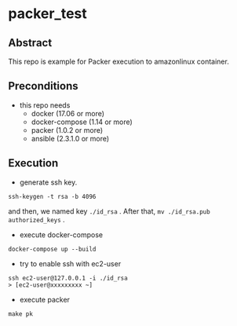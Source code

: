 # packer_test

## Abstract
This repo is example for Packer execution to amazonlinux container. 

## Preconditions
* this repo needs
    * docker (17.06 or more)
    * docker-compose (1.14 or more)
    * packer (1.0.2 or more)
    * ansible (2.3.1.0 or more)

## Execution

* generate ssh key.

```
ssh-keygen -t rsa -b 4096
```

and then, we named key `./id_rsa` . 
After that, `mv ./id_rsa.pub authorized_keys` .

* execute docker-compose

```
docker-compose up --build
```

* try to enable ssh with ec2-user

```
ssh ec2-user@127.0.0.1 -i ./id_rsa
> [ec2-user@xxxxxxxxx ~]
```

* execute packer

```
make pk
```